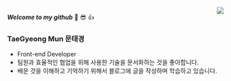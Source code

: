 <img align="right" src="https://hits.seeyoufarm.com/api/count/incr/badge.svg?url=https%3A%2F%2Fgithub.com%2Fxmun74&count_bg=%23649068&title_bg=%23DD7B27&icon=riotgames.svg&icon_color=%23E7E7E7&title=hits&edge_flat=false"/>

<b><i>Welcome to my github</i></b> 🦾 😎 👍

### <b>TaeGyeong Mun 문태경</b>
- Front-end Developer
- 팀원과 효율적인 협업을 위해 사용한 기술을 문서화하는 것을 좋아합니다.
- 배운 것을 이해하고 기억하기 위해서 블로그에 글을 작성하며 학습하고 있습니다.

<br></br>
